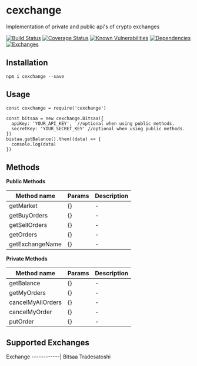 # cexchange
Implementation of private and public api's of crypto exchanges

[![Build Status](https://travis-ci.org/aleemuddin13/cexchange.svg?branch=master)](https://travis-ci.org/aleemuddin13/cexchange)
[![Coverage Status](https://coveralls.io/repos/github/aleemuddin13/cexchange/badge.svg?branch=master)](https://coveralls.io/github/aleemuddin13/cexchange?branch=master)
[![Known Vulnerabilities](https://snyk.io/test/github/aleemuddin13/cexchange/badge.svg?targetFile=package.json)](https://snyk.io/test/github/aleemuddin13/cexchange?targetFile=package.json)
[![Dependencies](https://david-dm.org/aleemuddin13/cexchange.svg)](https://david-dm.org/aleemuddin13/cexchange.svg)
[![Exchanges](https://img.shields.io/badge/exchanges-2-blue.svg)](https://img.shields.io/badge/exchanges-2-blue.svg)

## Installation
```shell
npm i cexchange --save
```

## Usage
```shell
const cexchange = require('cexchange')

const bitsaa = new cexchange.Bitsaa({
  apiKey: 'YOUR_API_KEY',  //optional when using public methods.
  secretKey: 'YOUR_SECRET_KEY' //optional when using public methods.
})
bistaa.getBalance().then((data) => {
  console.log(data)
})
```

## Methods
**Public Methods** 

   Method name  |Params                         |Description                  
----------------|-------------------------------|-----------------------------
|getMarket|{}            | -           |
|getBuyOrders |{}            | -           |
|getSellOrders|{}            | -           |
|getOrders|{}            | -           |
|getExchangeName|{}            | -           |

**Private Methods**

   Method name  |Params                         |Description                  
----------------|-------------------------------|-----------------------------
|getBalance|{}            | -           |
|getMyOrders |{}            | -           |
|cancelMyAllOrders|{}            | -           |
|cancelMyOrder|{}            | -           |
|putOrder|{}            | -           |

## Supported Exchanges

  Exchange 
------------|
Bitsaa
Tradesatoshi